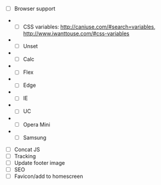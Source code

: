 - [ ] Browser support
- - [ ] CSS variables: http://caniuse.com/#search=variables,
  http://www.iwanttouse.com/#css-variables
- - [ ] Unset
- - [ ] Calc
- - [ ] Flex
- - [ ] Edge
- - [ ] IE
- - [ ] UC
- - [ ] Opera Mini
- - [ ] Samsung
- [ ] Concat JS
- [ ] Tracking
- [ ] Update footer image
- [ ] SEO
- [ ] Favicon/add to homescreen
